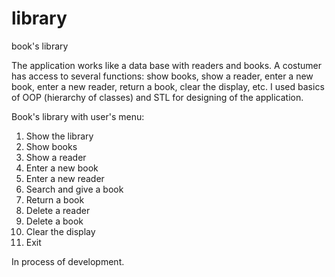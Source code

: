 # library
book's library

The application works like a data base with readers and books. 
A costumer has access to several functions: show books, show a reader, enter a new book, enter a new reader, return a book, clear the display, etc. 
I used basics of OOP (hierarchy of classes) and STL for designing of the application.

Book's library with user's menu:
1) Show the library
2) Show books
3) Show a reader
4) Enter a new book
5) Enter a new reader
6) Search and give a book
7) Return a book
8) Delete a reader
9) Delete a book
10) Clear the display
11) Exit

In process of development.
